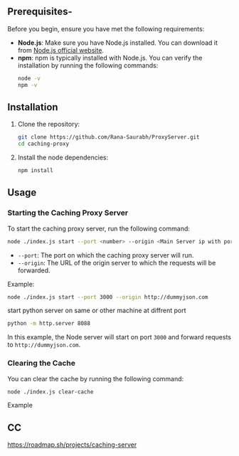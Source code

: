## Prerequisites-

Before you begin, ensure you have met the following requirements:

- **Node.js**: Make sure you have Node.js installed. You can download it from [Node.js official website](https://nodejs.org/).
- **npm**: npm is typically installed with Node.js. You can verify the installation by running the following commands:
  ```bash
  node -v
  npm -v
  ```

## Installation

1. Clone the repository:
   ```bash
   git clone https://github.com/Rana-Saurabh/ProxyServer.git
   cd caching-proxy
   ```

2. Install the node dependencies:
   ```bash
   npm install
   ```

## Usage

### Starting the Caching Proxy Server

To start the caching proxy server, run the following command:

```bash
node ./index.js start --port <number> --origin <Main Server ip with port>
```

- `--port`: The port on which the caching proxy server will run.
- `--origin`: The URL of the origin server to which the requests will be forwarded.

Example:

```bash
node ./index.js start --port 3000 --origin http://dummyjson.com
```
start python server on same or other machine at diffrent port
```bash
python -m http.server 8088
```
In this example, the Node server will start on port `3000` and forward requests to `http://dummyjson.com`.

### Clearing the Cache

You can clear the cache by running the following command:

```bash
node ./index.js clear-cache
```


Example 
## CC
https://roadmap.sh/projects/caching-server
